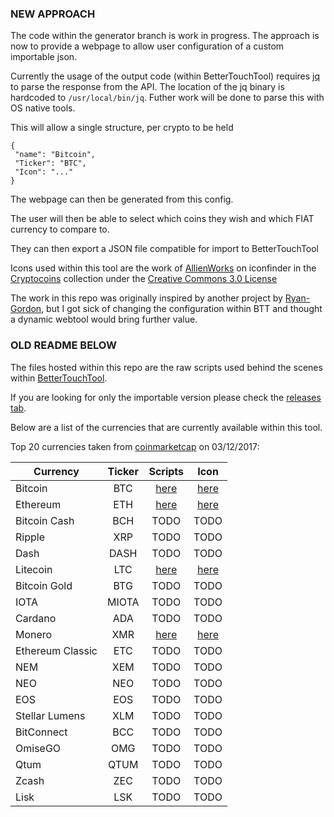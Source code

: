 ### NEW APPROACH

The code within the generator branch is work in progress. The approach is now to provide a webpage to allow user configuration of a custom importable json.

Currently the usage of the output code (within BetterTouchTool) requires [jq](https://stedolan.github.io/jq/) to parse the response from the API. The location of the jq binary is hardcoded to `/usr/local/bin/jq`. Futher work will be done to parse this with OS native tools.

This will allow a single structure, per crypto to be held
```
{
 "name": "Bitcoin",
 "Ticker": "BTC",
 "Icon": "..."
}
```
The webpage can then be generated from this config.

The user will then be able to select which coins they wish and which FIAT currency to compare to.

They can then export a JSON file compatible for import to BetterTouchTool

Icons used within this tool are the work of [AllienWorks](https://www.iconfinder.com/martin.allien) on iconfinder in the [Cryptocoins](https://www.iconfinder.com/iconsets/cryptocoins) collection under the [Creative Commons 3.0 License](https://creativecommons.org/licenses/by/3.0/)

The work in this repo was originally inspired by another project by [Ryan-Gordon](https://github.com/Ryan-Gordon/Crypto-Touchbar), but I got sick of changing the configuration within BTT and thought a dynamic webtool would bring further value.

### OLD README BELOW


The files hosted within this repo are the raw scripts used behind the scenes within [BetterTouchTool](https://www.boastr.net/). 

If you are looking for only the importable version please check the [releases tab](https://github.com/chrislennon/Crypto-Toolbar/releases).

Below are a list of the currencies that are currently available within this tool.

Top 20 currencies taken from [coinmarketcap](https://coinmarketcap.com/all/views/all/) on 03/12/2017:

| Currency | Ticker | Scripts | Icon |
| ------------- |:-------------:| :-----:| :-----:|
| Bitcoin | BTC | [here](./BTC/) | [here](https://www.iconfinder.com/icons/1175252/bitcoin_btc_cryptocurrency_icon#size=24) |
| Ethereum | ETH | [here](./ETH/) | [here](https://www.iconfinder.com/icons/1175230/eth_ether_ethereum_icon#size=24) |
| Bitcoin Cash | BCH | TODO | TODO |
| Ripple | XRP | TODO | TODO |
| Dash | DASH | TODO | TODO |
| Litecoin | LTC | [here](./LTC/) | [here](https://www.iconfinder.com/icons/1175271/litecoin_ltc_icon#size=24) |
| Bitcoin Gold | BTG | TODO | TODO |
| IOTA | MIOTA | TODO | TODO |
| Cardano | ADA | TODO | TODO |
| Monero | XMR | [here](./XMR/) | [here](https://www.iconfinder.com/icons/1175356/monero_xmr_icon#size=24) |
| Ethereum Classic | ETC | TODO | TODO |
| NEM | XEM | TODO | TODO |
| NEO | NEO | TODO | TODO |
| EOS | EOS | TODO | TODO |
| Stellar Lumens | XLM | TODO | TODO |
| BitConnect | BCC | TODO | TODO |
| OmiseGO | OMG | TODO | TODO |
| Qtum | QTUM | TODO | TODO |
| Zcash | ZEC | TODO | TODO |
| Lisk | LSK | TODO | TODO |